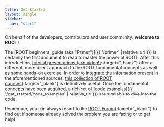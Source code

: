 ```yaml
---
title: Get Started
layout: single
sidebar:
  nav: "start"
---
```


On behalf of the developers, contributors and user community: **welcome to ROOT!**

The [ROOT beginners' guide (aka "Primer")]({{ '/primer' | relative_url }})
is certainly the first document to read to master the power of ROOT.
After this introduction,
[tutorial presentations (and video!)](https://indico.cern.ch/event/395198){:target="_blank"} offer a
different, more direct approach to the ROOT fundamental
concepts as well as some hands-on exercise. In order to integrate the information present
in the aforementioned sources, [this collection of ROOT courses](courses){:target="_blank"}
is definitively useful. Once the fundamental concepts have been acquired, a rich set of
[code examples]({{ '/get_started/code_examples' | relative_url }}) are available to dive into the code.

Remember, you can always resort to the
[ROOT Forum](https://root-forum.cern.ch){:target="_blank"}
to find out if someone already solved the problem you are facing or to get help!


